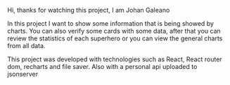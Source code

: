 Hi, thanks for watching this project, I am Johan Galeano

In this project I want to show some information that is being showed by charts. You can also verify some cards with some data, after that you can review the statistics of each superhero or you can view the general charts from all data.

This project was developed with technologies such as React, React router dom, recharts and file saver. Also with a personal api uploaded to jsonserver
